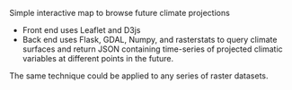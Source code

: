 Simple interactive map to browse future climate projections

* Front end uses Leaflet and D3js
* Back end uses Flask, GDAL, Numpy, and rasterstats to query climate surfaces and return JSON containing time-series of projected climatic variables
 at different points in the future.

The same technique could be applied to any series of raster datasets.
